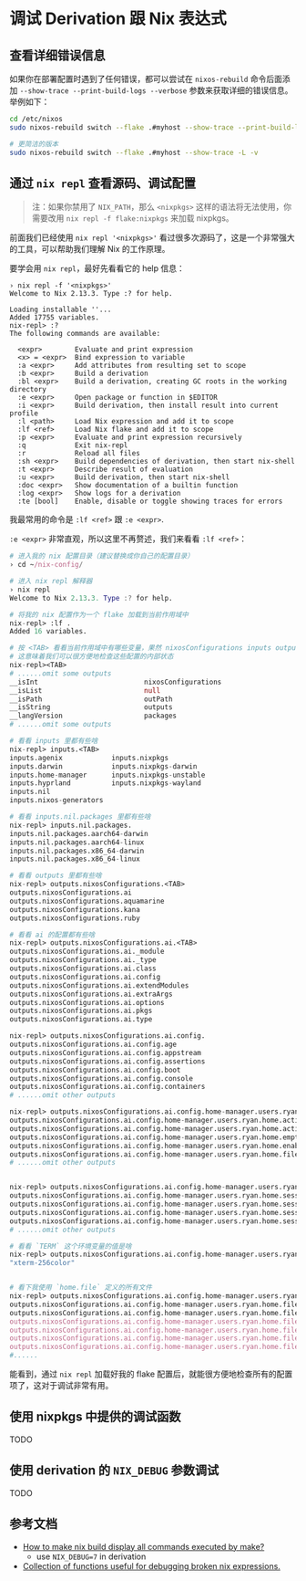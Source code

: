 # 调试 Derivation 跟 Nix 表达式

## 查看详细错误信息

如果你在部署配置时遇到了任何错误，都可以尝试在 `nixos-rebuild` 命令后面添加
`--show-trace --print-build-logs --verbose` 参数来获取详细的错误信息。举例如下：

```bash
cd /etc/nixos
sudo nixos-rebuild switch --flake .#myhost --show-trace --print-build-logs --verbose

# 更简洁的版本
sudo nixos-rebuild switch --flake .#myhost --show-trace -L -v
```

## 通过 `nix repl` 查看源码、调试配置

> 注：如果你禁用了 `NIX_PATH`，那么 `<nixpkgs>` 这样的语法将无法使用，你需要改用
> `nix repl -f flake:nixpkgs` 来加载 nixpkgs。

前面我们已经使用 `nix repl '<nixpkgs>'`
看过很多次源码了，这是一个非常强大的工具，可以帮助我们理解 Nix 的工作原理。

要学会用 `nix repl`，最好先看看它的 help 信息：

```
› nix repl -f '<nixpkgs>'
Welcome to Nix 2.13.3. Type :? for help.

Loading installable ''...
Added 17755 variables.
nix-repl> :?
The following commands are available:

  <expr>        Evaluate and print expression
  <x> = <expr>  Bind expression to variable
  :a <expr>     Add attributes from resulting set to scope
  :b <expr>     Build a derivation
  :bl <expr>    Build a derivation, creating GC roots in the working directory
  :e <expr>     Open package or function in $EDITOR
  :i <expr>     Build derivation, then install result into current profile
  :l <path>     Load Nix expression and add it to scope
  :lf <ref>     Load Nix flake and add it to scope
  :p <expr>     Evaluate and print expression recursively
  :q            Exit nix-repl
  :r            Reload all files
  :sh <expr>    Build dependencies of derivation, then start nix-shell
  :t <expr>     Describe result of evaluation
  :u <expr>     Build derivation, then start nix-shell
  :doc <expr>   Show documentation of a builtin function
  :log <expr>   Show logs for a derivation
  :te [bool]    Enable, disable or toggle showing traces for errors
```

我最常用的命令是 `:lf <ref>` 跟 `:e <expr>`.

`:e <expr>` 非常直观，所以这里不再赘述，我们来看看 `:lf <ref>`：

```nix
# 进入我的 nix 配置目录（建议替换成你自己的配置目录）
› cd ~/nix-config/

# 进入 nix repl 解释器
› nix repl
Welcome to Nix 2.13.3. Type :? for help.

# 将我的 nix 配置作为一个 flake 加载到当前作用域中
nix-repl> :lf .
Added 16 variables.

# 按 <TAB> 看看当前作用域中有哪些变量，果然 nixosConfigurations inputs outputs 跟 packages 都在里面
# 这意味着我们可以很方便地检查这些配置的内部状态
nix-repl><TAB>
# ......omit some outputs
__isInt                          nixosConfigurations
__isList                         null
__isPath                         outPath
__isString                       outputs
__langVersion                    packages
# ......omit some outputs

# 看看 inputs 里都有些啥
nix-repl> inputs.<TAB>
inputs.agenix            inputs.nixpkgs
inputs.darwin            inputs.nixpkgs-darwin
inputs.home-manager      inputs.nixpkgs-unstable
inputs.hyprland          inputs.nixpkgs-wayland
inputs.nil
inputs.nixos-generators

# 看看 inputs.nil.packages 里都有些啥
nix-repl> inputs.nil.packages.
inputs.nil.packages.aarch64-darwin
inputs.nil.packages.aarch64-linux
inputs.nil.packages.x86_64-darwin
inputs.nil.packages.x86_64-linux

# 看看 outputs 里都有些啥
nix-repl> outputs.nixosConfigurations.<TAB>
outputs.nixosConfigurations.ai
outputs.nixosConfigurations.aquamarine
outputs.nixosConfigurations.kana
outputs.nixosConfigurations.ruby

# 看看 ai 的配置都有些啥
nix-repl> outputs.nixosConfigurations.ai.<TAB>
outputs.nixosConfigurations.ai._module
outputs.nixosConfigurations.ai._type
outputs.nixosConfigurations.ai.class
outputs.nixosConfigurations.ai.config
outputs.nixosConfigurations.ai.extendModules
outputs.nixosConfigurations.ai.extraArgs
outputs.nixosConfigurations.ai.options
outputs.nixosConfigurations.ai.pkgs
outputs.nixosConfigurations.ai.type

nix-repl> outputs.nixosConfigurations.ai.config.
outputs.nixosConfigurations.ai.config.age
outputs.nixosConfigurations.ai.config.appstream
outputs.nixosConfigurations.ai.config.assertions
outputs.nixosConfigurations.ai.config.boot
outputs.nixosConfigurations.ai.config.console
outputs.nixosConfigurations.ai.config.containers
# ......omit other outputs

nix-repl> outputs.nixosConfigurations.ai.config.home-manager.users.ryan.home.<TAB>
outputs.nixosConfigurations.ai.config.home-manager.users.ryan.home.activation
outputs.nixosConfigurations.ai.config.home-manager.users.ryan.home.activationPackage
outputs.nixosConfigurations.ai.config.home-manager.users.ryan.home.emptyActivationPath
outputs.nixosConfigurations.ai.config.home-manager.users.ryan.home.enableDebugInfo
outputs.nixosConfigurations.ai.config.home-manager.users.ryan.home.file
# ......omit other outputs


nix-repl> outputs.nixosConfigurations.ai.config.home-manager.users.ryan.home.sessionVariables.<TAB>
outputs.nixosConfigurations.ai.config.home-manager.users.ryan.home.sessionVariables.BROWSER
outputs.nixosConfigurations.ai.config.home-manager.users.ryan.home.sessionVariables.DELTA_PAGER
outputs.nixosConfigurations.ai.config.home-manager.users.ryan.home.sessionVariables.EDITOR
outputs.nixosConfigurations.ai.config.home-manager.users.ryan.home.sessionVariables.TERM
# ......omit other outputs

# 看看 `TERM` 这个环境变量的值是啥
nix-repl> outputs.nixosConfigurations.ai.config.home-manager.users.ryan.home.sessionVariables.TERM
"xterm-256color"


# 看下我使用 `home.file` 定义的所有文件
nix-repl> outputs.nixosConfigurations.ai.config.home-manager.users.ryan.home.file.<TAB>
outputs.nixosConfigurations.ai.config.home-manager.users.ryan.home.file..bash_profile
outputs.nixosConfigurations.ai.config.home-manager.users.ryan.home.file..bashrc
outputs.nixosConfigurations.ai.config.home-manager.users.ryan.home.file..config/fcitx5/profile
outputs.nixosConfigurations.ai.config.home-manager.users.ryan.home.file..config/fcitx5/profile-bak
outputs.nixosConfigurations.ai.config.home-manager.users.ryan.home.file..config/i3/config
outputs.nixosConfigurations.ai.config.home-manager.users.ryan.home.file..config/i3/i3blocks.conf
#......
```

能看到，通过 `nix repl`
加载好我的 flake 配置后，就能很方便地检查所有的配置项了，这对于调试非常有用。

## 使用 nixpkgs 中提供的调试函数

TODO

## 使用 derivation 的 `NIX_DEBUG` 参数调试

TODO

## 参考文档

- [How to make nix build display all commands executed by make?](https://www.reddit.com/r/NixOS/comments/14stdgy/how_to_make_nix_build_display_all_commands/)
  - use `NIX_DEBUG=7` in derivation
- [Collection of functions useful for debugging broken nix expressions.](https://github.com/NixOS/nixpkgs/blob/nixos-23.05/lib/debug.nix)
